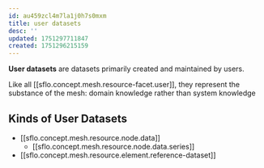 ```yaml
---
id: au459zcl4m7la1j0h7s0mxm
title: user datasets
desc: ''
updated: 1751297711847
created: 1751296215159
---
```


**User datasets** are datasets primarily created and maintained by users. 

Like all [[sflo.concept.mesh.resource-facet.user]], they represent the substance of the mesh: domain knowledge rather than system knowledge

## Kinds of User Datasets

- [[sflo.concept.mesh.resource.node.data]]
  - [[sflo.concept.mesh.resource.node.data.series]]
- [[sflo.concept.mesh.resource.element.reference-dataset]]

